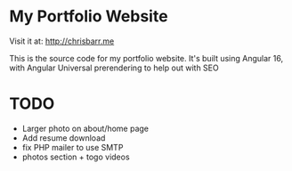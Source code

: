 # My Portfolio Website
Visit it at: http://chrisbarr.me

This is the source code for my portfolio website.
It's built using Angular 16, with Angular Universal prerendering to help out with SEO


# TODO
* Larger photo on about/home page
* Add resume download
* fix PHP mailer to use SMTP
* photos section + togo videos

